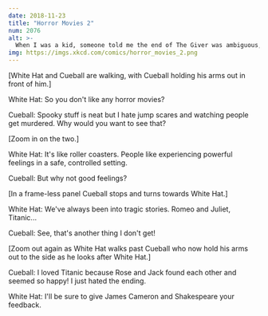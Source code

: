 ```yaml
---
date: 2018-11-23
title: "Horror Movies 2"
num: 2076
alt: >-
  When I was a kid, someone told me the end of The Giver was ambiguous, which surprised me. I had just assumed Jonah died--because the book had a medal on the cover, and I knew grown-ups liked stories where sad stuff happens at the end for no reason.
img: https://imgs.xkcd.com/comics/horror_movies_2.png
---
```

[White Hat and Cueball are walking, with Cueball holding his arms out in front of him.]

White Hat: So you don't like any horror movies?

Cueball: Spooky stuff is neat but I hate jump scares and watching people get murdered. Why would you want to see that?

[Zoom in on the two.]

White Hat: It's like roller coasters. People like experiencing powerful feelings in a safe, controlled setting.

Cueball: But why not good feelings?

[In a frame-less panel Cueball stops and turns towards White Hat.]

White Hat: We've always been into tragic stories. Romeo and Juliet, Titanic...

Cueball: See, that's another thing I don't get!

[Zoom out again as White Hat walks past Cueball who now hold his arms out to the side as he looks after White Hat.]

Cueball: I loved Titanic because Rose and Jack found each other and seemed so happy! I just hated the ending.

White Hat: I'll be sure to give James Cameron and Shakespeare your feedback.
